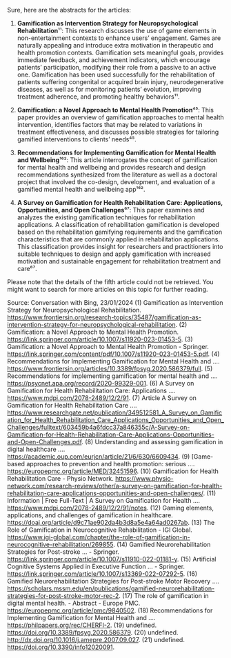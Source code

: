 Sure, here are the abstracts for the articles:

1. **Gamification as Intervention Strategy for Neuropsychological Rehabilitation**¹¹: This research discusses the use of game elements in non-entertainment contexts to enhance users’ engagement. Games are naturally appealing and introduce extra motivation in therapeutic and health promotion contexts. Gamification sets meaningful goals, provides immediate feedback, and achievement indicators, which encourage patients’ participation, modifying their role from a passive to an active one. Gamification has been used successfully for the rehabilitation of patients suffering congenital or acquired brain injury, neurodegenerative diseases, as well as for monitoring patients’ evolution, improving treatment adherence, and promoting healthy behaviors¹¹.

2. **Gamification: a Novel Approach to Mental Health Promotion**⁴⁵: This paper provides an overview of gamification approaches to mental health intervention, identifies factors that may be related to variations in treatment effectiveness, and discusses possible strategies for tailoring gamified interventions to clients’ needs⁴⁵.

3. **Recommendations for Implementing Gamification for Mental Health and Wellbeing**¹⁶²: This article interrogates the concept of gamification for mental health and wellbeing and provides research and design recommendations synthesized from the literature as well as a doctoral project that involved the co-design, development, and evaluation of a gamified mental health and wellbeing app¹⁶².

4. **A Survey on Gamification for Health Rehabilitation Care: Applications, Opportunities, and Open Challenges**⁶⁷: This paper examines and analyzes the existing gamification techniques for rehabilitation applications. A classification of rehabilitation gamification is developed based on the rehabilitation gamifying requirements and the gamification characteristics that are commonly applied in rehabilitation applications. This classification provides insight for researchers and practitioners into suitable techniques to design and apply gamification with increased motivation and sustainable engagement for rehabilitation treatment and care⁶⁷.

Please note that the details of the fifth article could not be retrieved. You might want to search for more articles on this topic for further reading.

Source: Conversation with Bing, 23/01/2024
(1) Gamification as Intervention Strategy for Neuropsychological Rehabilitation. https://www.frontiersin.org/research-topics/35487/gamification-as-intervention-strategy-for-neuropsychological-rehabilitation.
(2) Gamification: a Novel Approach to Mental Health Promotion. https://link.springer.com/article/10.1007/s11920-023-01453-5.
(3) Gamification: a Novel Approach to Mental Health Promotion - Springer. https://link.springer.com/content/pdf/10.1007/s11920-023-01453-5.pdf.
(4) Recommendations for Implementing Gamification for Mental Health and .... https://www.frontiersin.org/articles/10.3389/fpsyg.2020.586379/full.
(5) Recommendations for implementing gamification for mental health and .... https://psycnet.apa.org/record/2020-99329-001.
(6) A Survey on Gamification for Health Rehabilitation Care: Applications .... https://www.mdpi.com/2078-2489/12/2/91.
(7) Article A Survey on Gamification for Health Rehabilitation Care .... https://www.researchgate.net/publication/349512581_A_Survey_on_Gamification_for_Health_Rehabilitation_Care_Applications_Opportunities_and_Open_Challenges/fulltext/603459b4a6fdcc37a846355c/A-Survey-on-Gamification-for-Health-Rehabilitation-Care-Applications-Opportunities-and-Open-Challenges.pdf.
(8) Understanding and assessing gamification in digital healthcare .... https://academic.oup.com/eurjcn/article/21/6/630/6609434.
(9) [Game-based approaches to prevention and health promotion: serious .... https://europepmc.org/article/MED/32451596.
(10) Gamification for Health Rehabilitation Care - Physio Network. https://www.physio-network.com/research-reviews/other/a-survey-on-gamification-for-health-rehabilitation-care-applications-opportunities-and-open-challenges/.
(11) Information | Free Full-Text | A Survey on Gamification for Health .... https://www.mdpi.com/2078-2489/12/2/91/notes.
(12) Gaming elements, applications, and challenges of gamification in healthcare. https://doaj.org/article/d9c71ae902da4b3d8a5e4a64ad0267ab.
(13) The Role of Gamification in Neurocognitive Rehabilitation - IGI Global. https://www.igi-global.com/chapter/the-role-of-gamification-in-neurocognitive-rehabilitation/269855.
(14) Gamified Neurorehabilitation Strategies for Post-stroke ... - Springer. https://link.springer.com/article/10.1007/s11910-022-01181-y.
(15) Artificial Cognitive Systems Applied in Executive Function ... - Springer. https://link.springer.com/article/10.1007/s13369-022-07292-5.
(16) Gamified Neurorehabilitation Strategies for Post-stroke Motor Recovery .... https://scholars.mssm.edu/en/publications/gamified-neurorehabilitation-strategies-for-post-stroke-motor-rec-2.
(17) The role of gamification in digital mental health. - Abstract - Europe PMC. https://europepmc.org/article/pmc/9840502.
(18) Recommendations for Implementing Gamification for Mental Health and .... https://philpapers.org/rec/CHERFI-2.
(19) undefined. https://doi.org/10.3389/fpsyg.2020.586379.
(20) undefined. http://dx.doi.org/10.1016/j.amepre.2007.09.027.
(21) undefined. https://doi.org/10.3390/info12020091.
